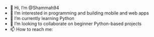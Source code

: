 - 👋 Hi, I’m @Shammah94
- 👀 I’m interested in programming and building mobile and web apps
- 🌱 I’m currently learning Python
- 💞️ I’m looking to collaborate on beginner Python-based projects
- 📫 How to reach me:

<!---
Shammah94/Shammah94 is a ✨ special ✨ repository because its `README.md` (this file) appears on your GitHub profile.
You can click the Preview link to take a look at your changes.
--->
